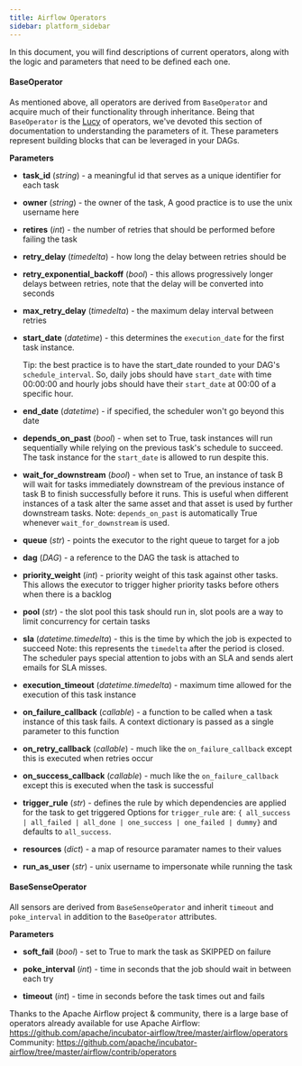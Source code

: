 ```yaml
---
title: Airflow Operators
sidebar: platform_sidebar
---
```


In this document, you will find descriptions of current operators, along with the logic and parameters that need to be defined each one.

#### BaseOperator
As mentioned above, all operators are derived from `BaseOperator` and acquire much of their functionality through inheritance. Being that `BaseOperator` is the [Lucy](https://en.wikipedia.org/wiki/Lucy_(Australopithecus)) of operators, we've devoted this section of documentation to understanding the parameters of it. These parameters represent building blocks that can be leveraged in your DAGs.

**Parameters**

  * **task_id** (_string_) - a meaningful id that serves as a unique identifier for each task

  * **owner** (_string_) - the owner of the task, A good practice is to use the unix username here
  
  * **retires** (_int_) - the number of retries that should be performed before failing the task
  
  * **retry_delay** (_timedelta_) - how long the delay between retries should be
  
  * **retry_exponential_backoff** (_bool_) - this allows progressively longer delays between retries, note that the delay will be converted into seconds
  
  * **max_retry_delay** (_timedelta_) - the maximum delay interval between retries
  
  * **start_date** (_datetime_) - this determines the `execution_date` for the first task instance.
  
      Tip: the best practice is to have the start_date rounded to your DAG's `schedule_interval`. So, daily jobs should have `start_date` with time 00:00:00 and hourly jobs should have their `start_date` at 00:00 of a specific hour.
  
  * **end_date** (_datetime_) - if specified, the scheduler won't go beyond this date
  
  * **depends_on_past** (_bool_) - when set to True, task instances will run sequentially while relying on the previous task's schedule to succeed. The task instance for the `start_date` is allowed to run despite this.
  
  * **wait_for_downstream** (_bool_) - when set to True, an instance of task B will wait for tasks immediately downstream of the previous instance of task B to finish successfully before it runs. This is useful when different instances of a task alter the same asset and that asset is used by further downstream tasks.
      Note: `depends_on_past` is automatically True whenever `wait_for_downstream` is used.
  
  * **queue** (_str_) - points the executor to the right queue to target for a job
  
  * **dag** (_DAG_) - a reference to the DAG the task is attached to
  
  * **priority_weight** (_int_) - priority weight of this task against other tasks. This allows the executor to trigger higher priority tasks before others when there is a backlog
  
  * **pool** (_str_) - the slot pool this task should run in, slot pools are a way to limit concurrency for certain tasks
  
  * **sla** (_datetime.timedelta_) - this is the time by which the job is expected to succeed
      Note: this represents the `timedelta` after the period is closed. The scheduler pays special attention to jobs with an SLA and sends alert emails for SLA misses.
  
  * **execution_timeout** (_datetime.timedelta_) - maximum time allowed for the execution of this task instance
  
  * **on_failure_callback** (_callable_) - a function to be called when a task instance of this task fails. A context dictionary is passed as a single parameter to this function
  
  * **on_retry_callback** (_callable_) - much like the `on_failure_callback` except this is executed when retries occur
  
  * **on_success_callback** (_callable_) - much like the `on_failure_callback` except this is executed when the task is successful
  
  * **trigger_rule** (_str_) - defines the rule by which dependencies are applied for the task to get triggered
      Options for `trigger_rule` are: `{ all_success | all_failed | all_done | one_success | one_failed | dummy}` and defaults to `all_success`.
  
  * **resources** (_dict_) - a map of resource paramater names to their values
  
  * **run_as_user** (_str_) - unix username to impersonate while running the task

#### BaseSenseOperator

  All sensors are derived from `BaseSenseOperator` and inherit `timeout` and `poke_interval` in addition to the `BaseOperator` attributes.

  **Parameters**

  * **soft_fail** (_bool_) - set to True to mark the task as SKIPPED on failure

  * **poke_interval** (_int_) - time in seconds that the job should wait in between each try

  * **timeout** (_int_) - time in seconds before the task times out and fails

  Thanks to the Apache Airflow project & community, there is a large base of operators already available for use
      Apache Airflow: https://github.com/apache/incubator-airflow/tree/master/airflow/operators
      Community: https://github.com/apache/incubator-airflow/tree/master/airflow/contrib/operators